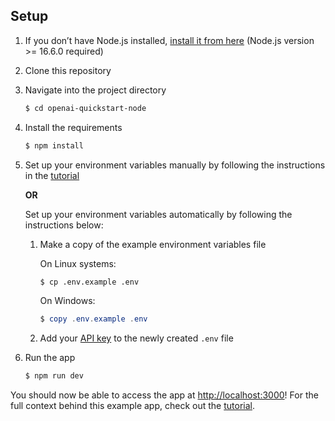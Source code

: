 ## Setup

1. If you don’t have Node.js installed, [install it from here](https://nodejs.org/en/) (Node.js version >= 16.6.0 required)

2. Clone this repository

3. Navigate into the project directory

   ```bash
   $ cd openai-quickstart-node
   ```

4. Install the requirements

   ```bash
   $ npm install
   ```

5. Set up your environment variables manually by following the instructions in the [tutorial](https://platform.openai.com/docs/quickstart)

   **OR**

   Set up your environment variables automatically by following the instructions below:

   1. Make a copy of the example environment variables file

      On Linux systems:

      ```bash
      $ cp .env.example .env
      ```

      On Windows:

      ```powershell
      $ copy .env.example .env
      ```

   2. Add your [API key](https://platform.openai.com/account/api-keys) to the newly created `.env` file

6. Run the app

   ```bash
   $ npm run dev
   ```

You should now be able to access the app at [http://localhost:3000](http://localhost:3000)! For the full context behind this example app, check out the [tutorial](https://platform.openai.com/docs/quickstart).
